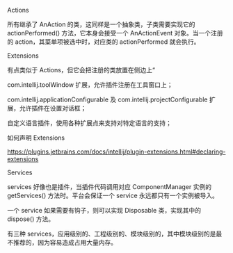 Actions

所有继承了 AnAction 的类，这同样是一个抽象类，子类需要实现它的 actionPerformed() 方法，它本身会接受一个 AnActionEvent 对象。当一个注册的 action，其菜单项被选中时，对应类的 actionPerformed 就会执行。



Extensions

有点类似于 Actions，但它会把注册的类放置在侧边上“

com.intellij.toolWindow 扩展，允许插件注册在工具窗口上；

com.intellij.applicationConfigurable 及 com.intellij.projectConfigurable 扩展，允许插件在设置对话框；

自定义语言插件，使用各种扩展点来支持对特定语言的支持；



如何声明 Extensions

https://plugins.jetbrains.com/docs/intellij/plugin-extensions.html#declaring-extensions



Services

services 好像也是插件，当插件代码调用对应 ComponentManager 实例的 getServices() 方法时。平台会保证一个 service 永远都只有一个实例被导入。

一个 service 如果需要有钩子，则可以实现 Disposable  类，实现其中的 dispose() 方法。

有三种 services，应用级别的、工程级别的、模块级别的，其中模块级别的是最不推荐的，因为容易造成占用大量内存。


